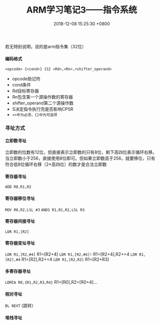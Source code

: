 ﻿---
layout: post
title: ARM学习笔记3——指令系统
date: 2018-12-08 15:25:30 +0800
categories: 硬件 技术
issue_id: 44
---
若无特别说明，说的是arm指令集（32位）

#### 编码格式

    <opcode> {<cond>} {S} <Rd>,<Rn>,<shifter_operand>

- opcode助记符
- cond条件
- Rd目标寄存器
- Rn包含第一个源操作数的寄存器
- shifter_operand第二个源操作数
- S决定指令执行完是否影响CPSR
- `<>中为必须，{}中为可选项`

### 寻址方式
#### 立即数寻址
立即数的位数有12位，但直接表示立即数的只有8位，剩下高四位表示循环右移。
当立即数小于256，直接使用8位即可。但如果立即数高于256，就要移位，只有符合低8位循环右移（2*高四位）的数才是合法立即数

#### 寄存器寻址
`ADD R0,R1,R2`
#### 寄存器移位寻址
`MOV R0,R2,LSL #3`
`ANDS R1,R1,R2,LSL R3`
#### 寄存器间接寻址
`LDR R1,[R2]`
#### 寄存器变址寻址
`LDR R1,[R2,#4]`     R1=[R2+4]
`LDR R1,[R2,#4]!`    R1=[R2+4],R2+=4
`LDR R1,[R2],#4`     R1=[R2],R2+=4
`LDR R1,[R2,R3]`     R1=[R2+R3]
#### 多寄存器寻址
`LDMIA R0,{R1,R2,R3,R4}`
R1=[R0],R2=[R0+4]...
#### 相对寻址
`BL NEXT`   (跳转）
#### 堆栈寻址
